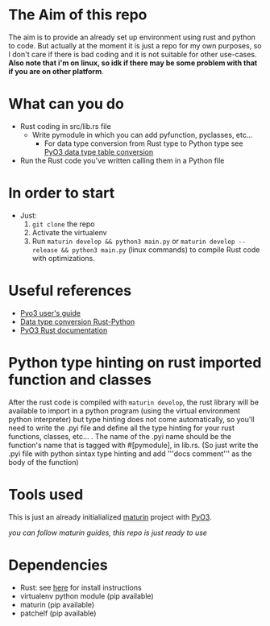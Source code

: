 # The Aim of this repo
The aim is to provide an already set up environment using rust and python to code. But actually at the moment it is just a repo for my own purposes, so I don't care if there is bad coding and it is not suitable for other use-cases. **Also note that i'm on linux, so idk if there may be some problem with that if you are on other platform**. 

# What can you do
- Rust coding in src/lib.rs file
  - Write pymodule in which you can add pyfunction, pyclasses, etc...
    - For data type conversion from Rust type to Python type see [PyO3 data type table conversion](https://pyo3.rs/main/conversions/tables.html)
- Run the Rust code you've written calling them in a Python file

# In order to start
- Just:
  1. `git clone` the repo
  2. Activate the virtualenv
  3. Run `maturin develop && python3 main.py` or `maturin develop --release && python3 main.py` (linux commands) to compile Rust code with optimizations.

# Useful references
- [Pyo3 user's guide](https://pyo3.rs/v0.21.2/)
- [Data type conversion Rust-Python](https://pyo3.rs/main/conversions/tables.html)
- [PyO3 Rust documentation](https://docs.rs/pyo3/latest/pyo3/)

# Python type hinting on rust imported function and classes
  After the rust code is compiled with `maturin develop`, the rust library will be available to import in a python program (using the virtual environment python interpreter) but type hinting does not come automatically, so you'll need to write the .pyi file and define all the type hinting for your rust functions, classes, etc... . The name of the .pyi name should be the function's name that is tagged with #[pymodule], in lib.rs.
  (So just write the .pyi file with python sintax type hinting and add '''docs comment''' as the body of the function)
 
# Tools used
This is just an already initialialized [maturin](https://github.com/PyO3/maturin) project with [PyO3](https://github.com/PyO3/pyo3).


*you can follow maturin guides, this repo is just ready to use*

# Dependencies
- Rust: see [here](https://www.rust-lang.org/tools/install) for install instructions
- virtualenv python module (pip available)
- maturin (pip available)
- patchelf (pip available)
